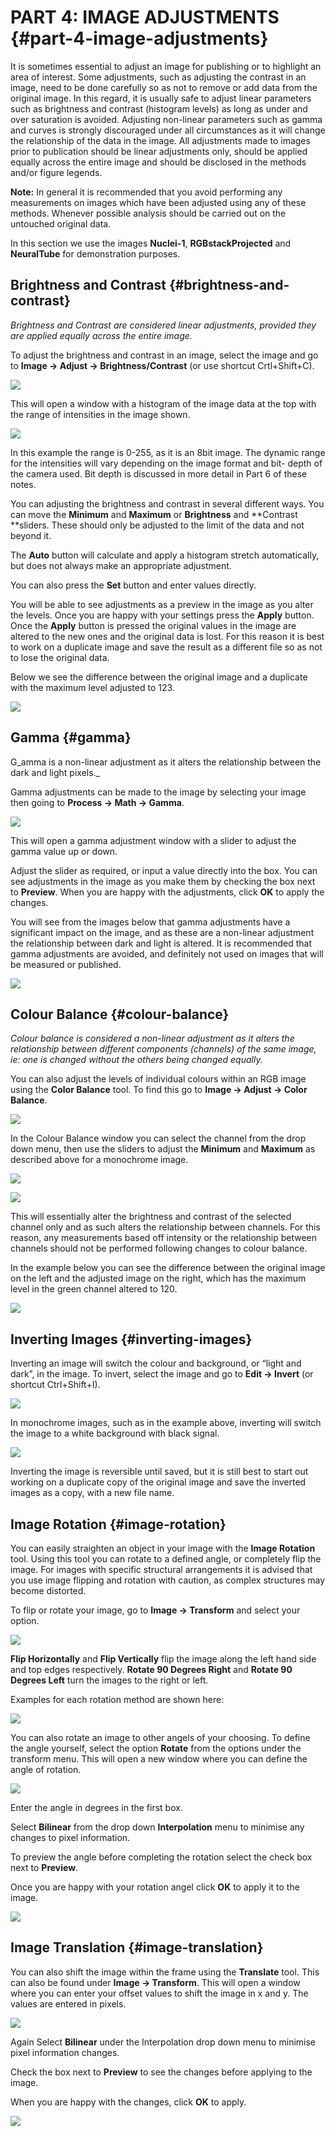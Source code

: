 # PART 4: IMAGE ADJUSTMENTS {#part-4-image-adjustments}

It is sometimes essential to adjust an image for publishing or to highlight an area of interest. Some adjustments, such as adjusting the contrast in an image, need to be done carefully so as not to remove or add data from the original image. In this regard, it is usually safe to adjust linear parameters such as brightness and contrast \(histogram levels\) as long as under and over saturation is avoided. Adjusting non-linear parameters such as gamma and curves is strongly discouraged under all circumstances as it will change the relationship of the data in the image. All adjustments made to images prior to publication should be linear adjustments only, should be applied equally across the entire image and should be disclosed in the methods and/or figure legends.

**Note:** In general it is recommended that you avoid performing any measurements on images which have been adjusted using any of these methods. Whenever possible analysis should be carried out on the untouched original data.

In this section we use the images **Nuclei-1**, **RGBstackProjected** and **NeuralTube** for demonstration purposes.

## Brightness and Contrast {#brightness-and-contrast}

_Brightness and Contrast are considered linear adjustments, provided they are applied equally across the entire image._

To adjust the brightness and contrast in an image, select the image and go to **Image -&gt; Adjust -&gt; Brightness/Contrast** \(or use shortcut Crtl+Shift+C\).

![](/assets/part4/birghtness_contrast_menu.jpg)

This will open a window with a histogram of the image data at the top with the range of intensities in the image shown.

![](/assets/part4/brigthness_contrast_window.jpg)

In this example the range is 0-255, as it is an 8bit image. The dynamic range for the intensities will vary depending on the image format and bit- depth of the camera used. Bit depth is discussed in more detail in Part 6 of these notes.

You can adjusting the brightness and contrast in several different ways. You can move the **Minimum** and **Maximum** or **Brightness** and **Contrast **sliders. These should only be adjusted to the limit of the data and not beyond it.

The **Auto** button will calculate and apply a histogram stretch automatically, but does not always make an appropriate adjustment.

You can also press the **Set** button and enter values directly.

You will be able to see adjustments as a preview in the image as you alter the levels. Once you are happy with your settings press the **Apply** button. Once the **Apply** button is pressed the original values in the image are altered to the new ones and the original data is lost. For this reason it is best to work on a duplicate image and save the result as a different file so as not to lose the original data.

Below we see the difference between the original image and a duplicate with the maximum level adjusted to 123.

![](/assets/part4/brightness_contrast_example.jpg)

## Gamma {#gamma}

G_amma is a non-linear adjustment as it alters the relationship between the dark and light pixels._

Gamma adjustments can be made to the image by selecting your image then going to **Process -&gt; Math -&gt; Gamma**.

![](/assets/part4/gamma_menu.jpg)

This will open a gamma adjustment window with a slider to adjust the gamma value up or down.

Adjust the slider as required, or input a value directly into the box. You can see adjustments in the image as you make them by checking the box next to **Preview**. When you are happy with the adjustments, click **OK** to apply the changes.

You will see from the images below that gamma adjustments have a significant impact on the image, and as these are a non-linear adjustment the relationship between dark and light is altered. It is recommended that gamma adjustments are avoided, and definitely not used on images that will be measured or published.

![](/assets/part4/gamma_adjustment_example.jpg)

## Colour Balance {#colour-balance}

_Colour balance is considered a non-linear adjustment as it alters the relationship between different components \(channels\) of the same image, ie: one is changed without the others being changed equally._

You can also adjust the levels of individual colours within an RGB image using the **Color Balance** tool. To find this go to **Image -&gt; Adjust -&gt; Color Balance**.

![](/assets/part4/color_balance_menu.jpg)

In the Colour Balance window you can select the channel from the drop down menu, then use the sliders to adjust the **Minimum** and **Maximum** as described above for a monochrome image.

![](/assets/part4/color_balance_window.jpg)

![](/assets/part4/color_balance_options.jpg)

This will essentially alter the brightness and contrast of the selected channel only and as such alters the relationship between channels. For this reason, any measurements based off intensity or the relationship between channels should not be performed following changes to colour balance.

In the example below you can see the difference between the original image on the left and the adjusted image on the right, which has the maximum level in the green channel altered to 120.

![](/assets/part4/color_balance_example.jpg)

## Inverting Images {#inverting-images}

Inverting an image will switch the colour and background, or “light and dark”, in the image. To invert, select the image and go to **Edit -&gt; Invert** \(or shortcut Ctrl+Shift+I\).

![](/assets/part4/invert_image_menu.jpg)

In monochrome images, such as in the example above, inverting will switch the image to a white background with black signal.

![](/assets/part4/invert_image_result.jpg)

Inverting the image is reversible until saved, but it is still best to start out working on a duplicate copy of the original image and save the inverted images as a copy, with a new file name.

## Image Rotation {#image-rotation}

You can easily straighten an object in your image with the **Image Rotation** tool. Using this tool you can rotate to a defined angle, or completely flip the image. For images with specific structural arrangements it is advised that you use image flipping and rotation with caution, as complex structures may become distorted.

To flip or rotate your image, go to **Image -&gt; Transform** and select your option.

![](/assets/part4/rotate_image_menu.jpg)

**Flip Horizontally** and **Flip Vertically** flip the image along the left hand side and top edges respectively. **Rotate 90 Degrees Right** and **Rotate 90 Degrees Left** turn the images to the right or left.

Examples for each rotation method are shown here:

![](/assets/part4/rotate_image_examples.jpg)

You can also rotate an image to other angels of your choosing. To define the angle yourself, select the option **Rotate** from the options under the transform menu. This will open a new window where you can define the angle of rotation.

![](/assets/part4/rotate_image_options.jpg)

Enter the angle in degrees in the first box.

Select **Bilinear** from the drop down **Interpolation** menu to minimise any changes to pixel information.

To preview the angle before completing the rotation select the check box next to **Preview**.

Once you are happy with your rotation angel click **OK** to apply it to the image.

![](/assets/part4/rotate_image_example_25degrees.jpg)

## Image Translation {#image-translation}

You can also shift the image within the frame using the **Translate** tool. This can also be found under **Image -&gt; Transform**. This will open a window where you can enter your offset values to shift the image in x and y. The values are entered in pixels.

![](/assets/part4/translate_image_options.jpg)

Again Select **Bilinear** under the Interpolation drop down menu to minimise pixel information changes.

Check the box next to **Preview** to see the changes before applying to the image.

When you are happy with the changes, click **OK** to apply.

![](/assets/part4/translate_image_example.jpg)

